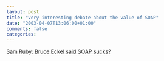 ```yaml
---
layout: post
title: "Very interesting debate about the value of SOAP"
date: "2003-04-07T13:06:00+01:00"
comments: false
categories: 
---
```


<p><a href="http://www.intertwingly.net/blog/1312.html#c1049439459" title="Sam Ruby: Bruce Eckel said SOAP sucks?">Sam Ruby: Bruce Eckel said SOAP sucks?</a></p>

